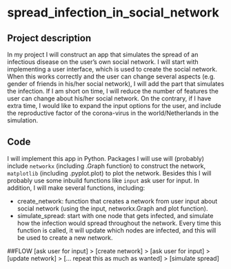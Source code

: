 # spread_infection_in_social_network

## Project description
In my project I will construct an app that simulates the spread of an infectious disease on the user’s own social network. 
I will start with implementing a user interface, which is used to create the social network. 
When this works correctly and the user can change several aspects (e.g. gender of friends in his/her social network), I will add the part that simulates the infection. 
If I am short on time, I will reduce the number of features the user can change about his/her social network. 
On the contrary, if I have extra time, I would like to expand the input options for the user, and include the reproductive factor of the corona-virus in the world/Netherlands in the simulation.

## Code
I will implement this app in Python. Packages I will use will (probably) include ```networkx``` (including .Graph function) to construct the network, ```matplotlib``` (including .pyplot.plot) to plot the network. Besides this I will probably use some inbuild functions like ```input``` ask user for input. In addition, I will make several functions, including: 
* create_network: function that creates a network from user input about social network (using the input, networkx.Graph and plot function).
* simulate_spread: start with one node that gets infected, and simulate how the infection would spread throughout the network. Every time this function is called, it will update which nodes are infected, and this will be used to create a new network.

##FLOW
[ask user for input] > [create network] > [ask user for input] > [update network] > [… repeat this as much as wanted] > [simulate spread]

